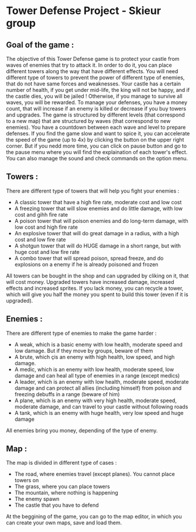 # **Tower Defense Project** - Skieur group

## **Goal of the game :**

The objective of this Tower Defense game is to protect your castle from waves of enemies that try to attack it. In order to do it, you can place different towers along the way that have different effects. You will need different type of towers to prevent the power of different type of enemies, that do not have same forces and weaknesses. Your castle has a certain number of health, if you get under mid-life, the king will not be happy, and if the castle dies, you will be jailed ! Otherwise, if you manage to survive all waves, you will be rewarded. To manage your defenses, you have a money count, that will increase if an enemy is killed or decrease if you buy towers and upgrades. The game is structured by different levels (that correspond to a new map) that are structured by waves (that correspond to new enemies). You have a countdown between each wave and level to prepare defenses. If you find the game slow and want to spice it, you can accelerate the speed of the game (up to 4x) by clicking the button on the upper right corner. But if you nedd more time, you can click on pause button and go to the pause menu where you will find the explaination of each tower's effect. You can also manage the sound and check commands on the option menu.

## **Towers :**

There are different type of towers that will help you fight your enemies :
- A classic tower that have a high fire rate, moderate cost and low cost
- A freezing tower that will slow enemies and do little damage, with low cost and gihh fire rate
- A poison tower that will poison enemies and do long-term damage, with low cost and high fire rate
- An explosive tower that will do great damage in a radius, with a high cost and low fire rate
- A shotgun tower that will do HUGE damage in a short range, but with huge cost and low fire rate
- A combo tower that will spread poison, spread freeze, and do explosions on a enemy if he is already poisoned and frozen

All towers can be bought in the shop and can upgraded by cliking on it, that will cost money. Upgraded towers have increased damage, increased effects and increased sprites. If you lack money, you can recycle a tower, which will give you half the money you spent to build this tower (even if it is upgraded).

## **Enemies :**

There are different type of enemies to make the game harder :
- A weak, which is a basic enemy with low health, moderate speed and low damage. But if they move by groups, beware of them
- A brute, which çis an enemy with high health, low speed, and high damage.
- A medic, which is an enemy with low health, moderate speed, low damage and can heal all type of enemies in a range (except medics)
- A leader, which is an enemy with low health, moderate speed, moderate damage and can protect all allies (including himself) from poison and freezing debuffs in a range (beware of him)
- A plane, which is an enemy with very high health, moderate speed, moderate damage, and can travel to your castle without following roads
- A tank, which is an enemy with huge health, very low speed and huge damage

All enemies bring you money, depending of the type of enemy.

## **Map :**

The map is divided in different type of cases :
- The road, where enemies travel (except planes). You cannot place towers on
- The grass, where you can place towers
- The mountain, where nothing is happening
- The enemy spawn
- The castle that you have to defend

At the beggining of the game, you can go to the map editor, in which you can create your own maps, save and load them.